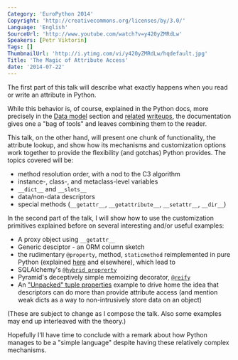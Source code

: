 ```yaml
---
Category: 'EuroPython 2014'
Copyright: 'http://creativecommons.org/licenses/by/3.0/'
Language: 'English'
SourceUrl: 'http://www.youtube.com/watch?v=y420yZMRdLw'
Speakers: [Petr Viktorin]
Tags: []
ThumbnailUrl: 'http://i.ytimg.com/vi/y420yZMRdLw/hqdefault.jpg'
Title: 'The Magic of Attribute Access'
date: '2014-07-22'
---
```

The first part of this talk will describe what exactly happens when you
read or write an attribute in Python.

While this behavior is, of course, explained in the Python docs,
more precisely in the [Data model][1] section and [related][2] [writeups][3],
the documentation gives one a "bag of tools" and leaves combining them
to the reader.

This talk, on the other hand, will present one chunk of functionality,
the attribute lookup, and show how its mechanisms and customization
options work together to provide the flexibility (and gotchas) Python provides.
The topics covered will be:

* method resolution order, with a nod to the C3 algorithm
* instance-, class-, and metaclass-level variables
* `__dict__` and `__slots__`
* data/non-data descriptors
* special methods (`__getattr__`, `__getattribute__`, `__setattr__`, `__dir__`)


In the second part of the talk, I will show how to use the customization
primitives explained before on several interesting and/or useful examples:

* A proxy object using `__getattr__`
* Generic desciptor - an ORM column sketch
* the rudimentary `@property`, method, `staticmethod` reimplemented in
  pure Python (explained [here][2] and elsewhere), which lead to
* SQLAlchemy's [`@hybrid_proprerty`][4]
* Pyramid's deceptively simple memoizing decorator, [`@reify`][5]
* An ["Unpacked" tuple properties][6] example to drive home the idea that
  descriptors can do more than provide attribute access
  (and mention weak dicts as a way to non-intrusively store data on an object)


(These are subject to change as I compose the talk. Also some examples may
end up interleaved with the theory.)

Hopefully I'll have time to conclude with a remark about how Python manages to be
a "simple language" despite having these relatively complex mechanisms.


[1]: http://docs.python.org/3/reference/datamodel.html
[2]: http://docs.python.org/3/howto/descriptor.html
[3]: https://www.python.org/download/releases/2.3/mro/
[4]: http://docs.sqlalchemy.org/en/rel_0_9/orm/extensions/hybrid.html
[5]: http://docs.pylonsproject.org/projects/pyramid/en/latest/api/decorator.html
[6]: https://gist.github.com/encukou/9789993
